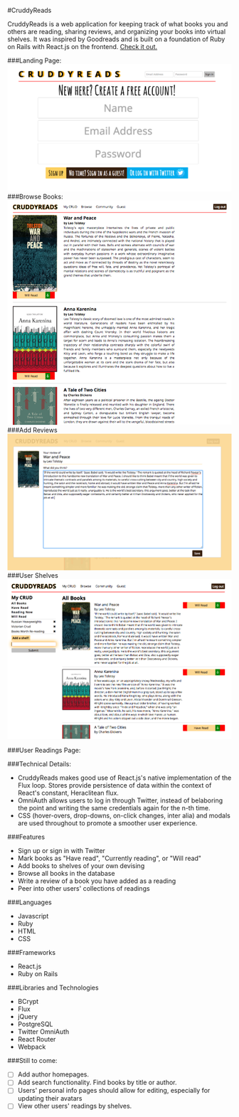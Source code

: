 #CruddyReads

CruddyReads is a web application for keeping track of what books you and others are reading, sharing reviews, and organizing your books into virtual shelves. It was inspired by Goodreads and is built on a foundation of Ruby on Rails with React.js on the frontend. [Check it out.](http://cruddy-reads.herokuapp.com/)

###Landing Page:
![Landing](./docs/images/Cruddy-Landing.png)
###Browse Books:
![Browse Books](./docs/images/Cruddy-Browse-Books.png)
###Add Reviews
![Add Reviews](./docs/images/Cruddy-Review.png)
###User Shelves
![User Shelves](./docs/images/Cruddy-User-Shelves.png)


###User Readings Page:


###Technical Details:
* CruddyReads makes good use of React.js's native implementation of the Flux loop. Stores provide persistence of data within the context of React's constant, Heraclitean flux.
* OmniAuth allows users to log in through Twitter, instead of belaboring the point and writing the same credentials again for the n-th time.
* CSS (hover-overs, drop-downs, on-click changes, inter alia) and modals are used throughout to promote a smoother user experience.

###Features
* Sign up or sign in with Twitter
* Mark books as "Have read", "Currently reading", or "Will read"
* Add books to shelves of your own devising
* Browse all books in the database
* Write a review of a book you have added as a reading
* Peer into other users' collections of readings

###Languages
* Javascript
* Ruby
* HTML
* CSS

###Frameworks
* React.js
* Ruby on Rails

###Libraries and Technologies

* BCrypt
* Flux
* jQuery
* PostgreSQL
* Twitter OmniAuth
* React Router
* Webpack


###Still to come:
* [ ] Add author homepages.
* [ ] Add search functionality. Find books by title or author.
* [ ] Users' personal info pages should allow for editing, especially for updating their avatars
* [ ] View other users' readings by shelves.
